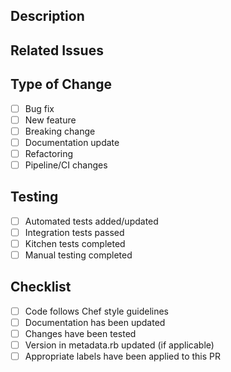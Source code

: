 ## Description
<!-- Describe the changes implemented by this PR -->

## Related Issues
<!-- List any related issues or tickets this PR addresses or fixes -->

## Type of Change
- [ ] Bug fix
- [ ] New feature
- [ ] Breaking change
- [ ] Documentation update
- [ ] Refactoring
- [ ] Pipeline/CI changes

## Testing
<!-- Describe the testing you have performed -->
- [ ] Automated tests added/updated
- [ ] Integration tests passed
- [ ] Kitchen tests completed
- [ ] Manual testing completed

## Checklist
- [ ] Code follows Chef style guidelines
- [ ] Documentation has been updated
- [ ] Changes have been tested
- [ ] Version in metadata.rb updated (if applicable)
- [ ] Appropriate labels have been applied to this PR